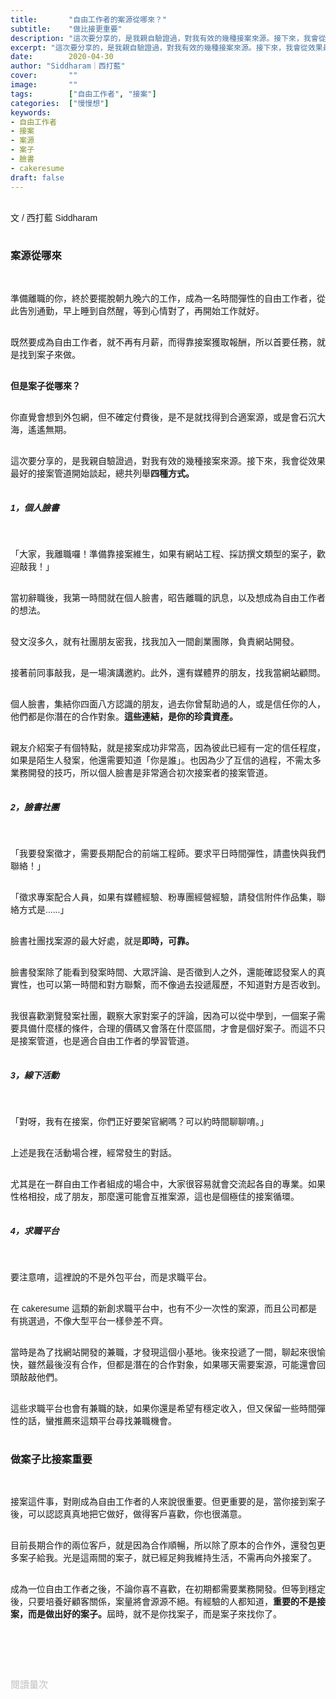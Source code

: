 ```yaml
---
title:       "自由工作者的案源從哪來？"
subtitle:    "做比接更重要"
description: "這次要分享的，是我親自驗證過，對我有效的幾種接案來源。接下來，我會從效果最好的接案管道開始談起，總共列舉四種方式..."
excerpt: "這次要分享的，是我親自驗證過，對我有效的幾種接案來源。接下來，我會從效果最好的接案管道開始談起，總共列舉四種方式..."
date:        2020-04-30
author: "Siddharam｜西打藍"
cover:       ""
image:       ""
tags:        ["自由工作者", "接案"]
categories:  ["慢慢想"]
keywords:
- 自由工作者
- 接案
- 案源
- 案子
- 臉書
- cakeresume
draft: false
---
```


<article style="font-family: 'Noto Sans TC', '微軟正黑體', sans-serif; font-weight: 300;">

<br>文 / 西打藍 Siddharam<br><br>

<h3 class="article-h1-color">案源從哪來</h3><br>

準備離職的你，終於要擺脫朝九晚六的工作，成為一名時間彈性的自由工作者，從此告別通勤，早上睡到自然醒，等到心情對了，再開始工作就好。<br><br>

既然要成為自由工作者，就不再有月薪，而得靠接案獲取報酬，所以首要任務，就是找到案子來做。<br><br>

<b>但是案子從哪來？</b><br><br>

你直覺會想到外包網，但不確定付費後，是不是就找得到合適案源，或是會石沉大海，遙遙無期。<br><br>

這次要分享的，是我親自驗證過，對我有效的幾種接案來源。接下來，我會從效果最好的接案管道開始談起，總共列舉<b>四種方式。</b><br><br>

<h5 class="article-h1-color">1，個人臉書</h5><br>

「大家，我離職囉！準備靠接案維生，如果有網站工程、採訪撰文類型的案子，歡迎敲我！」<br><br>

當初辭職後，我第一時間就在個人臉書，昭告離職的訊息，以及想成為自由工作者的想法。<br><br>

發文沒多久，就有社團朋友密我，找我加入一間創業團隊，負責網站開發。<br><br>

接著前同事敲我，是一場演講邀約。此外，還有媒體界的朋友，找我當網站顧問。<br><br>

個人臉書，集結你四面八方認識的朋友，過去你曾幫助過的人，或是信任你的人，他們都是你潛在的合作對象。<b>這些連結，是你的珍貴資產。</b><br><br>

親友介紹案子有個特點，就是接案成功非常高，因為彼此已經有一定的信任程度，如果是陌生人發案，他還需要知道「你是誰」。也因為少了互信的過程，不需太多業務開發的技巧，所以個人臉書是非常適合初次接案者的接案管道。<br><br>

<h5 class="article-h1-color">2，臉書社團</h5><br>

「我要發案徵才，需要長期配合的前端工程師。要求平日時間彈性，請盡快與我們聯絡！」<br><br>

「徵求專案配合人員，如果有媒體經驗、粉專團經營經驗，請發信附件作品集，聯絡方式是......」<br><br>

臉書社團找案源的最大好處，就是<b>即時，可靠。</b><br><br>

臉書發案除了能看到發案時間、大眾評論、是否徵到人之外，還能確認發案人的真實性，也可以第一時間和對方聯繫，而不像過去投遞履歷，不知道對方是否收到。<br><br>

我很喜歡瀏覽發案社團，觀察大家對案子的評論，因為可以從中學到，一個案子需要具備什麼樣的條件，合理的價碼又會落在什麼區間，才會是個好案子。而這不只是接案管道，也是適合自由工作者的學習管道。<br><br>

<h5 class="article-h1-color">3，線下活動</h5><br>

「對呀，我有在接案，你們正好要架官網嗎？可以約時間聊聊唷。」<br><br>

上述是我在活動場合裡，經常發生的對話。<br><br>

尤其是在一群自由工作者組成的場合中，大家很容易就會交流起各自的專業。如果性格相投，成了朋友，那麼還可能會互推案源，這也是個極佳的接案循環。<br><br>


<h5 class="article-h1-color">4，求職平台</h5><br>

要注意唷，這裡說的不是外包平台，而是求職平台。<br><br>

在 cakeresume 這類的新創求職平台中，也有不少一次性的案源，而且公司都是有挑選過，不像大型平台一樣參差不齊。<br><br>

當時是為了找網站開發的兼職，才發現這個小基地。後來投遞了一間，聊起來很愉快，雖然最後沒有合作，但都是潛在的合作對象，如果哪天需要案源，可能還會回頭敲敲他們。<br><br>

這些求職平台也會有兼職的缺，如果你還是希望有穩定收入，但又保留一些時間彈性的話，蠻推薦來這類平台尋找兼職機會。<br><br>

<h3 class="article-h1-color">做案子比接案重要</h3><br>

接案這件事，對剛成為自由工作者的人來說很重要。但更重要的是，當你接到案子後，可以認認真真地把它做好，做得客戶喜歡，你也很滿意。</b><br><br>

目前長期合作的兩位客戶，就是因為合作順暢，所以除了原本的合作外，還發包更多案子給我。光是這兩間的案子，就已經足夠我維持生活，不需再向外接案了。<br><br>

成為一位自由工作者之後，不論你喜不喜歡，在初期都需要業務開發。但等到穩定後，只要培養好顧客關係，案量將會源源不絕。有經驗的人都知道，<b>重要的不是接案，而是做出好的案子。</b>屆時，就不是你找案子，而是案子來找你了。<br><br>




<br><br><br>

</article>

<div style="color: #bfbfbf; font-size: 15px;" id="busuanzi_container_page_pv">
  閱讀量<span id="busuanzi_value_page_pv"></span>次
</div>

<script src="../../js/post.js"></script>




